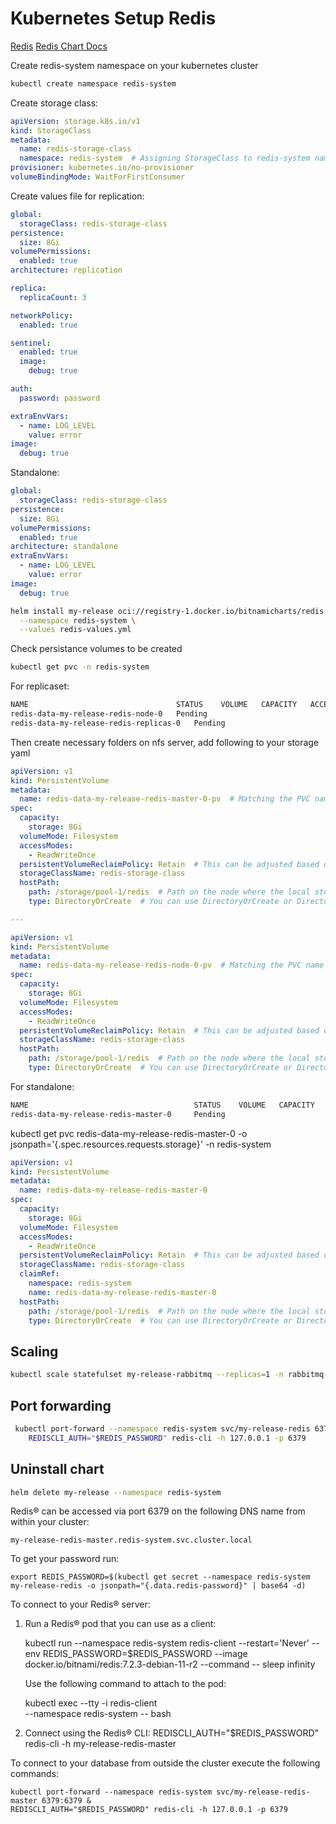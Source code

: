 # Kubernetes Setup Redis

[Redis](https://bitnami.com/stack/redis/helm)
[Redis Chart Docs](https://github.com/bitnami/charts/tree/main/bitnami/redis/#installing-the-chart)

Create redis-system namespace on your kubernetes cluster

```bash
kubectl create namespace redis-system
```

Create storage class:

```yaml
apiVersion: storage.k8s.io/v1
kind: StorageClass
metadata:
  name: redis-storage-class
  namespace: redis-system  # Assigning StorageClass to redis-system namespace
provisioner: kubernetes.io/no-provisioner
volumeBindingMode: WaitForFirstConsumer
```

Create values file for replication:

```yaml
global:
  storageClass: redis-storage-class
persistence:
  size: 8Gi
volumePermissions:
  enabled: true
architecture: replication

replica:
  replicaCount: 3

networkPolicy:
  enabled: true

sentinel:
  enabled: true
  image:
    debug: true

auth:
  password: password

extraEnvVars:
  - name: LOG_LEVEL
    value: error
image:
  debug: true
```

Standalone:

```yaml
global:
  storageClass: redis-storage-class
persistence:
  size: 8Gi
volumePermissions:
  enabled: true
architecture: standalone
extraEnvVars:
  - name: LOG_LEVEL
    value: error
image:
  debug: true
```

```bash
helm install my-release oci://registry-1.docker.io/bitnamicharts/redis \
  --namespace redis-system \
  --values redis-values.yml
```

Check persistance volumes to be created

```bash
kubectl get pvc -n redis-system
```

For replicaset:

```bash
NAME                                 STATUS    VOLUME   CAPACITY   ACCESS MODES   STORAGECLASS          VOLUMEATTRIBUTESCLASS   AGE
redis-data-my-release-redis-node-0   Pending                                      redis-storage-class   <unset>                 48s
redis-data-my-release-redis-replicas-0   Pending                                      redis-storage-class   <unset>                 2m44s
```

Then create necessary folders on nfs server, add following to your storage yaml

```yaml
apiVersion: v1
kind: PersistentVolume
metadata:
  name: redis-data-my-release-redis-master-0-pv  # Matching the PVC name
spec:
  capacity:
    storage: 8Gi
  volumeMode: Filesystem
  accessModes:
    - ReadWriteOnce
  persistentVolumeReclaimPolicy: Retain  # This can be adjusted based on your retention policy
  storageClassName: redis-storage-class
  hostPath:
    path: /storage/pool-1/redis  # Path on the node where the local storage is mounted
    type: DirectoryOrCreate  # You can use DirectoryOrCreate or Directory

---

apiVersion: v1
kind: PersistentVolume
metadata:
  name: redis-data-my-release-redis-node-0-pv  # Matching the PVC name
spec:
  capacity:
    storage: 8Gi
  volumeMode: Filesystem
  accessModes:
    - ReadWriteOnce
  persistentVolumeReclaimPolicy: Retain  # This can be adjusted based on your retention policy
  storageClassName: redis-storage-class
  hostPath:
    path: /storage/pool-1/redis  # Path on the node where the local storage is mounted
    type: DirectoryOrCreate  # You can use DirectoryOrCreate or Directory
```

For standalone:

```bash
NAME                                     STATUS    VOLUME   CAPACITY   ACCESS MODES   STORAGECLASS          VOLUMEATTRIBUTESCLASS   AGE
redis-data-my-release-redis-master-0     Pending                                      redis-storage-class   <unset>                 2m44s
```

kubectl get pvc redis-data-my-release-redis-master-0 -o jsonpath='{.spec.resources.requests.storage}' -n redis-system

```yaml
apiVersion: v1
kind: PersistentVolume
metadata:
  name: redis-data-my-release-redis-master-0
spec:
  capacity:
    storage: 8Gi
  volumeMode: Filesystem
  accessModes:
    - ReadWriteOnce
  persistentVolumeReclaimPolicy: Retain  # This can be adjusted based on your retention policy
  storageClassName: redis-storage-class
  claimRef:
    namespace: redis-system
    name: redis-data-my-release-redis-master-0
  hostPath:
    path: /storage/pool-1/redis  # Path on the node where the local storage is mounted
    type: DirectoryOrCreate  # You can use DirectoryOrCreate or Directory
```


## Scaling

```bash
kubectl scale statefulset my-release-rabbitmq --replicas=1 -n rabbitmq-system
```


## Port forwarding

```bash
 kubectl port-forward --namespace redis-system svc/my-release-redis 6379:6379 &
    REDISCLI_AUTH="$REDIS_PASSWORD" redis-cli -h 127.0.0.1 -p 6379
```

## Uninstall chart

```bash
helm delete my-release --namespace redis-system
```








Redis&reg; can be accessed via port 6379 on the following DNS name from within your cluster:

    my-release-redis-master.redis-system.svc.cluster.local



To get your password run:

    export REDIS_PASSWORD=$(kubectl get secret --namespace redis-system my-release-redis -o jsonpath="{.data.redis-password}" | base64 -d)

To connect to your Redis&reg; server:

1. Run a Redis&reg; pod that you can use as a client:

   kubectl run --namespace redis-system redis-client --restart='Never'  --env REDIS_PASSWORD=$REDIS_PASSWORD  --image docker.io/bitnami/redis:7.2.3-debian-11-r2 --command -- sleep infinity

   Use the following command to attach to the pod:

   kubectl exec --tty -i redis-client \
   --namespace redis-system -- bash

2. Connect using the Redis&reg; CLI:
   REDISCLI_AUTH="$REDIS_PASSWORD" redis-cli -h my-release-redis-master

To connect to your database from outside the cluster execute the following commands:

    kubectl port-forward --namespace redis-system svc/my-release-redis-master 6379:6379 &
    REDISCLI_AUTH="$REDIS_PASSWORD" redis-cli -h 127.0.0.1 -p 6379